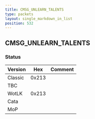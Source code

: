 ```yaml
---
title: CMSG_UNLEARN_TALENTS
type: packets
layout: single_markdown_in_list
position: 532
---
```


## CMSG_UNLEARN_TALENTS

### Status

Version    | Hex        | Comment
---------- | ---------- | ---------- 
Classic    | 0x213      |
TBC        |            |
WotLK      | 0x213      |
Cata       |            |
MoP        |            |